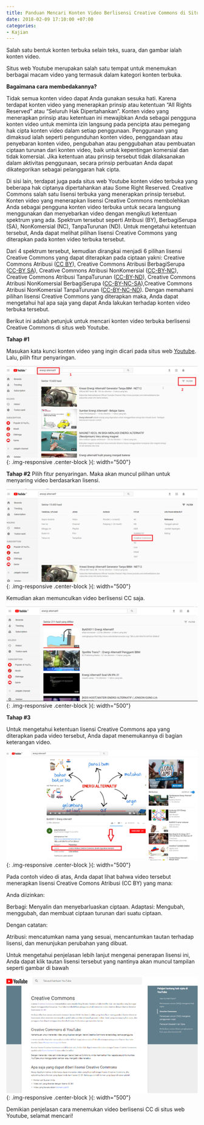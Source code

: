 ```yaml
---
title: Panduan Mencari Konten Video Berlisensi Creative Commons di Situs Web Youtube
date: 2018-02-09 17:10:00 +07:00
categories:
- Kajian
---
```


Salah satu bentuk konten terbuka selain teks, suara, dan gambar ialah konten video. 

Situs web Youtube merupakan salah satu tempat untuk menemukan berbagai macam video yang termasuk dalam kategori konten terbuka.

**Bagaimana cara membedakannya?**

Tidak semua konten video dapat Anda gunakan sesuka hati. Karena terdapat konten video  yang menerapkan prinsip atau ketentuan “All Rights Reserved” atau “Seluruh Hak Dipertahankan”. Konten video  yang menerapkan prinsip atau ketentuan ini mewajibkan Anda sebagai pengguna konten video untuk meminta izin langsung pada pencipta atau pemegang hak cipta konten video dalam setiap penggunaan. Penggunaan yang dimaksud ialah seperti pengunduhan konten video, penggandaan atau penyebaran konten video, pengubahan atau penggubahan atau pembuatan ciptaan turunan dari konten video, baik untuk kepentingan komersial dan tidak komersial. Jika ketentuan atau prinsip tersebut tidak dilaksanakan dalam aktivitas penggunaan, secara prinsip perbuatan Anda dapat dikategorikan sebagai pelanggaran hak cipta.

Di sisi lain, terdapat juga pada situs web Youtube konten video terbuka yang beberapa hak ciptanya dipertahankan atau Some Right Reserved. Creative Commons salah satu lisensi terbuka yang menerapkan prinsip tersebut. Konten video yang menerapkan lisensi Creative Commons membolehkan Anda sebagai pengguna konten video terbuka untuk secara langsung menggunakan dan menyebarkan video dengan mengikuti ketentuan spektrum yang ada. Spektrum tersebut seperti Atribusi (BY), BerbagiSerupa (SA), NonKomersial (NC), TanpaTurunan (ND). Untuk mengetahui ketentuan tersebut, Anda dapat melihat pilihan lisensi Creative Commons yang diterapkan pada konten video terbuka tersebut. 

Dari 4 spektrum tersebut, kemudian dirangkai menjadi 6 pilihan lisensi Creative Commons yang dapat diterapkan pada ciptaan yakni: Creative Commons Atribusi ([CC BY](http://creativecommons.org/licenses/by/4.0/deed.id)), Creative Commons Atribusi BerbagiSerupa ([CC-BY SA](http://creativecommons.org/licenses/by-sa/4.0/deed.id)),  Creative Commons Atribusi NonKomersial ([CC-BY-NC](http://creativecommons.org/licenses/by-nc/4.0/deed.id)), Creative Commons Atribusi TanpaTurunan ([CC-BY-ND](http://creativecommons.org/licenses/by-nd/4.0/deed.id)), Creative Commons Atribusi NonKomersial BerbagiSerupa ([CC-BY-NC-SA](http://creativecommons.org/licenses/by-nc-sa/4.0/deed.id)),Creative Commons Atribusi NonKomersial TanpaTurunan ([CC-BY-NC-ND](http://creativecommons.org/licenses/by-nc-nd/4.0/deed.id)). Dengan memahami pilihan lisensi Creative Commons yang diterapkan maka, Anda dapat mengetahui hal apa saja yang dapat Anda lakukan terhadap konten video terbuka tersebut. 

Berikut ini adalah petunjuk untuk mencari konten video terbuka berlisensi Creative Commons di situs web Youtube.

**Tahap #1**

Masukan kata kunci konten video yang ingin dicari  pada  situs web [Youtube](http:///www.youtube.com). Lalu, pilih fitur penyaringan.

![1.png](/uploads/1.png){: .img-responsive .center-block }{: width="500"}

**Tahap #2**
Pilih fitur penyaringan. Maka akan muncul pilihan untuk menyaring video berdasarkan lisensi.  

![2.png](/uploads/2.png){: .img-responsive .center-block }{: width="500"}

Kemudian akan memunculkan video berlisensi CC saja.

![3.png](/uploads/3.png){: .img-responsive .center-block }{: width="500"}

**Tahap #3**

Untuk mengetahui ketentuan lisensi Creative Commons apa yang diterapkan pada video tersebut, Anda dapat menemukannya di bagian keterangan video. 

![4.png](/uploads/4.png){: .img-responsive .center-block }{: width="500"}

Pada contoh video di atas, Anda dapat lihat bahwa video tersebut menerapkan lisensi Creative Comons Atribusi (CC BY) yang mana: 

Anda diizinkan:

Berbagi: Menyalin dan menyebarluaskan ciptaan.
Adaptasi: Mengubah, menggubah, dan membuat ciptaan turunan dari suatu ciptaan.

Dengan catatan:

Atribusi: mencatumkan nama yang sesuai, mencantumkan tautan terhadap lisensi, dan menunjukan perubahan yang dibuat.

Untuk mengetahui penjelasan lebih lanjut mengenai penerapan lisensi ini, Anda dapat klik tautan lisensi tersebut yang nantinya akan muncul tampilan seperti gambar di bawah

![5.png](/uploads/5.png){: .img-responsive .center-block }{: width="500"}

Demikian penjelasan cara menemukan video berlisensi CC di situs web Youtube, selamat mencari!

